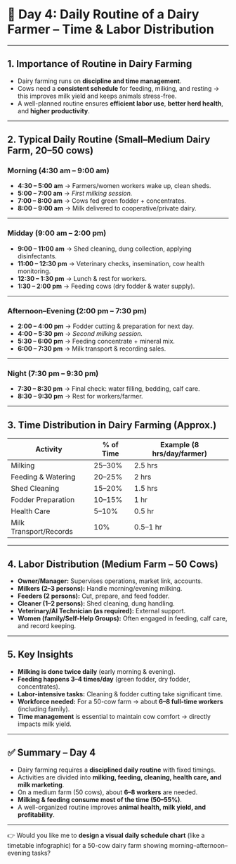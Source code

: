 <h1>🐄 Day 4: Daily Routine of a Dairy Farmer – Time & Labor Distribution</h1>

---

## 1. Importance of Routine in Dairy Farming

* Dairy farming runs on **discipline and time management**.
* Cows need a **consistent schedule** for feeding, milking, and resting → this improves milk yield and keeps animals stress-free.
* A well-planned routine ensures **efficient labor use**, **better herd health**, and **higher productivity**.

---

## 2. Typical Daily Routine (Small–Medium Dairy Farm, 20–50 cows)

### **Morning (4:30 am – 9:00 am)**

* **4:30 – 5:00 am** → Farmers/women workers wake up, clean sheds.
* **5:00 – 7:00 am** → *First milking session.*
* **7:00 – 8:00 am** → Cows fed green fodder + concentrates.
* **8:00 – 9:00 am** → Milk delivered to cooperative/private dairy.

---

### **Midday (9:00 am – 2:00 pm)**

* **9:00 – 11:00 am** → Shed cleaning, dung collection, applying disinfectants.
* **11:00 – 12:30 pm** → Veterinary checks, insemination, cow health monitoring.
* **12:30 – 1:30 pm** → Lunch & rest for workers.
* **1:30 – 2:00 pm** → Feeding cows (dry fodder & water supply).

---

### **Afternoon–Evening (2:00 pm – 7:30 pm)**

* **2:00 – 4:00 pm** → Fodder cutting & preparation for next day.
* **4:00 – 5:30 pm** → *Second milking session.*
* **5:30 – 6:00 pm** → Feeding concentrate + mineral mix.
* **6:00 – 7:30 pm** → Milk transport & recording sales.

---

### **Night (7:30 pm – 9:30 pm)**

* **7:30 – 8:30 pm** → Final check: water filling, bedding, calf care.
* **8:30 – 9:30 pm** → Rest for workers/farmer.

---

## 3. Time Distribution in Dairy Farming (Approx.)

| Activity               | % of Time | Example (8 hrs/day/farmer) |
| ---------------------- | --------- | -------------------------- |
| Milking                | 25–30%    | 2.5 hrs                    |
| Feeding & Watering     | 20–25%    | 2 hrs                      |
| Shed Cleaning          | 15–20%    | 1.5 hrs                    |
| Fodder Preparation     | 10–15%    | 1 hr                       |
| Health Care            | 5–10%     | 0.5 hr                     |
| Milk Transport/Records | 10%       | 0.5–1 hr                   |

---

## 4. Labor Distribution (Medium Farm – 50 Cows)

* **Owner/Manager:** Supervises operations, market link, accounts.
* **Milkers (2–3 persons):** Handle morning/evening milking.
* **Feeders (2 persons):** Cut, prepare, and feed fodder.
* **Cleaner (1–2 persons):** Shed cleaning, dung handling.
* **Veterinary/AI Technician (as required):** External support.
* **Women (family/Self-Help Groups):** Often engaged in feeding, calf care, and record keeping.

---

## 5. Key Insights

* **Milking is done twice daily** (early morning & evening).
* **Feeding happens 3–4 times/day** (green fodder, dry fodder, concentrates).
* **Labor-intensive tasks:** Cleaning & fodder cutting take significant time.
* **Workforce needed:** For a 50-cow farm → about **6–8 full-time workers** (including family).
* **Time management** is essential to maintain cow comfort → directly impacts milk yield.

---

## ✅ Summary – Day 4

* Dairy farming requires a **disciplined daily routine** with fixed timings.
* Activities are divided into **milking, feeding, cleaning, health care, and milk marketing**.
* On a medium farm (50 cows), about **6–8 workers** are needed.
* **Milking & feeding consume most of the time (50–55%)**.
* A well-organized routine improves **animal health, milk yield, and profitability**.

---

👉 Would you like me to **design a visual daily schedule chart** (like a timetable infographic) for a 50-cow dairy farm showing morning–afternoon–evening tasks?
